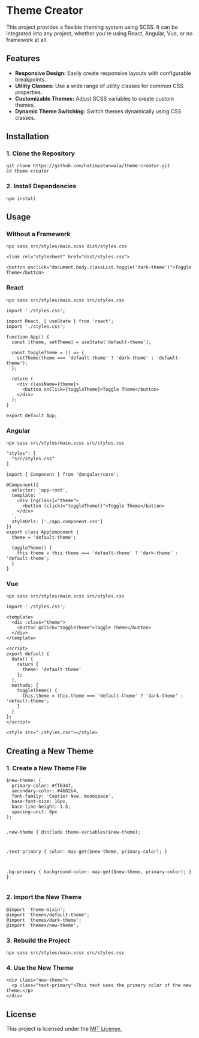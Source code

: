 <!DOCTYPE html>
<html lang="en">
<head>
  <meta charset="UTF-8">
  <meta name="viewport" content="width=device-width, initial-scale=1.0">
  
  <link href="https://cdnjs.cloudflare.com/ajax/libs/font-awesome/6.4.0/css/all.min.css" rel="stylesheet">
  
</head>
<body>

<h1><i class="fas fa-paint-brush icon"></i>Theme Creator</h1>
<p>This project provides a flexible theming system using SCSS. It can be integrated into any project, whether you're using React, Angular, Vue, or no framework at all.</p>

<h2><i class="fas fa-star icon"></i>Features</h2>
<ul>
  <li><strong>Responsive Design:</strong> Easily create responsive layouts with configurable breakpoints.</li>
  <li><strong>Utility Classes:</strong> Use a wide range of utility classes for common CSS properties.</li>
  <li><strong>Customizable Themes:</strong> Adjust SCSS variables to create custom themes.</li>
  <li><strong>Dynamic Theme Switching:</strong> Switch themes dynamically using CSS classes.</li>
</ul>

<h2><i class="fas fa-download icon"></i>Installation</h2>
<h3>1. Clone the Repository</h3>
<pre><code>git clone https://github.com/hatimpatanwala/theme-creator.git
cd theme-creator</code></pre>

<h3>2. Install Dependencies</h3>
<pre><code>npm install</code></pre>

<h2><i class="fas fa-play icon"></i>Usage</h2>

<h3>Without a Framework</h3>
<pre><code>npx sass src/styles/main.scss dist/styles.css</code></pre>

<pre><code>&lt;link rel="stylesheet" href="dist/styles.css"&gt;</code></pre>

<pre><code>&lt;button onclick="document.body.classList.toggle('dark-theme')"&gt;Toggle Theme&lt;/button&gt;</code></pre>

<h3>React</h3>
<pre><code>npx sass src/styles/main.scss src/styles.css</code></pre>

<pre><code>import './styles.css';</code></pre>

<pre><code>import React, { useState } from 'react';
import './styles.css';

function App() {
  const [theme, setTheme] = useState('default-theme');

  const toggleTheme = () => {
    setTheme(theme === 'default-theme' ? 'dark-theme' : 'default-theme');
  };

  return (
    &lt;div className={theme}&gt;
      &lt;button onClick={toggleTheme}&gt;Toggle Theme&lt;/button&gt;
    &lt;/div&gt;
  );
}

export default App;</code></pre>

<h3>Angular</h3>
<pre><code>npx sass src/styles/main.scss src/styles.css</code></pre>

<pre><code>"styles": [
  "src/styles.css"
]</code></pre>

<pre><code>import { Component } from '@angular/core';

@Component({
  selector: 'app-root',
  template: `
    &lt;div [ngClass]="theme"&gt;
      &lt;button (click)="toggleTheme()"&gt;Toggle Theme&lt;/button&gt;
    &lt;/div&gt;
  `,
  styleUrls: ['./app.component.css']
})
export class AppComponent {
  theme = 'default-theme';

  toggleTheme() {
    this.theme = this.theme === 'default-theme' ? 'dark-theme' : 'default-theme';
  }
}</code></pre>

<h3>Vue</h3>
<pre><code>npx sass src/styles/main.scss src/styles.css</code></pre>

<pre><code>import './styles.css';</code></pre>

<pre><code>&lt;template&gt;
  &lt;div :class="theme"&gt;
    &lt;button @click="toggleTheme"&gt;Toggle Theme&lt;/button&gt;
  &lt;/div&gt;
&lt;/template&gt;

&lt;script&gt;
export default {
  data() {
    return {
      theme: 'default-theme'
    };
  },
  methods: {
    toggleTheme() {
      this.theme = this.theme === 'default-theme' ? 'dark-theme' : 'default-theme';
    }
  }
};
&lt;/script&gt;

&lt;style src="./styles.css"&gt;&lt;/style&gt;</code></pre>

<h2><i class="fas fa-magic icon"></i>Creating a New Theme</h2>
<h3>1. Create a New Theme File</h3>
<pre><code>$new-theme: (
  primary-color: #ff6347,
  secondary-color: #4682b4,
  font-family: 'Courier New, monospace',
  base-font-size: 16px,
  base-line-height: 1.5,
  spacing-unit: 8px
);

.new-theme {
@include theme-variables($new-theme);

.text-primary {
color: map-get($new-theme, primary-color);
}

.bg-primary {
background-color: map-get($new-theme, primary-color);
}
}</code></pre>

<h3>2. Import the New Theme</h3>
<pre><code>@import 'theme-mixin';
@import 'themes/default-theme';
@import 'themes/dark-theme';
@import 'themes/new-theme';</code></pre>

<h3>3. Rebuild the Project</h3>
<pre><code>npx sass src/styles/main.scss src/styles.css</code></pre>

<h3>4. Use the New Theme</h3>
<pre><code>&lt;div class="new-theme"&gt;
  &lt;p class="text-primary"&gt;This text uses the primary color of the new theme.&lt;/p&gt;
&lt;/div&gt;</code></pre>

<h2><i class="fas fa-balance-scale icon"></i>License</h2>
<p>This project is licensed under the <a href="https://mit-license.org/"> MIT License.</a></p>

</body>
</html>

